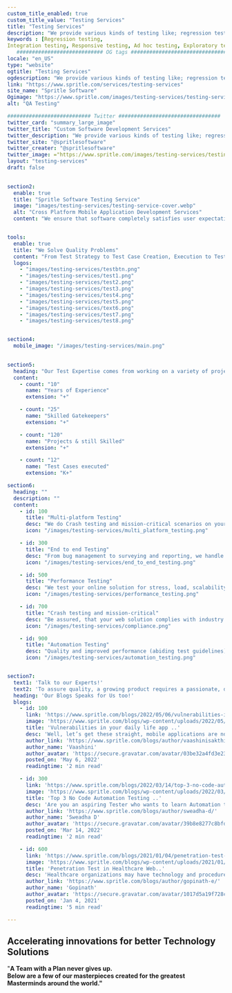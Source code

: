 ```yaml
---
custom_title_enabled: true
custom_title_value: "Testing Services"
title: "Testing Services"
description: "We provide various kinds of testing like; regression testing, integration testing, responsive testing and running other kinds of quality assurance test are handled by our experienced quality analyst. We assure you with absolute conviction that our testing services are the best you can find."
keywords : [Regression testing,
Integration testing, Responsive testing, Ad hoc testing, Exploratory testing, Smoke testing, Sanity testing, Visual testing, Penetration testing, Load testing, Selenium Testing, testing services, Quality assurance, Quality analyst, testing, Manual testing,]
   ############################ OG tags #################################
locale: "en_US"
type: "website"
ogtitle: "Testing Services" 
ogdescription: "We provide various kinds of testing like; regression testing, integration testing, responsive testing and running other kinds of quality assurance test are handled by our experienced quality analyst. We assure you with absolute conviction that our testing services are the best you can find."
link: "https://www.spritle.com/services/testing-services"
site_name: "Spritle Software" 
Ogimage: "https://www.spritle.com/images/testing-services/testing-service-cover.webp.pagespeed.ce.8tp6uHJZVj.webp"
alt: "QA Testing" 

########################### Twitter #################################
twitter_card: "summary_large_image"
twitter_title: "Custom Software Development Services" 
twitter_description: "We provide various kinds of testing like; regression testing, integration testing, responsive testing and running other kinds of quality assurance test are handled by our experienced quality analyst. We assure you with absolute conviction that our testing services are the best you can find."
twitter_site: "@spritlesoftware"
twitter_creater: "@spritlesoftware"
twitter_image: ="https://www.spritle.com/images/testing-services/testing-service-cover.webp.pagespeed.ce.8tp6uHJZVj.webp"
layout: "testing-services"
draft: false

  
section2:
  enable: true
  title: "Spritle Software Testing Service"
  image: "images/testing-services/testing-service-cover.webp"
  alt: "Cross Platform Mobile Application Development Services"
  content: "We ensure that software completely satisfies user expectations and requirement specifications. To help our customers provide high-quality software quickly, we provide a wide range of QA services within real-time time limitations. We use the best software testing methodologies and applications, and top-tier software testing labs to deliver on our promise of Quality Engineering, Quality Assurance, and Digital Assurance."


tools:
  enable: true
  title: "We Solve Quality Problems"
  content: "From Test Strategy to Test Case Creation, Execution to Test Reporting, and Quality Assurance Process Improvements, our testing services cover it all."
  logos:
    - "images/testing-services/testbtn.png"
    - "images/testing-services/test1.png"
    - "images/testing-services/test2.png"
    - "images/testing-services/test3.png"
    - "images/testing-services/test4.png"
    - "images/testing-services/test5.png"
    - "images/testing-services/text6.png"
    - "images/testing-services/test7.png"
    - "images/testing-services/test8.png"


section4:
  mobile_image: "/images/testing-services/main.png"
  

section5:
  heading: "Our Test Expertise comes from working on a variety of projects and business verticals."
  content:
    - count: "10"
      name: "Years of Experience"
      extension: "+"

    - count: "25"
      name: "Skilled Gatekeepers"
      extension: "+"

    - count: "120"
      name: "Projects & still Skilled"
      extension: "+"

    - count: "12"
      name: "Test Cases executed"
      extension: "K+"

section6:
  heading: ""
  description: ""
  content:
    - id: 100
      title: "Multi-platform Testing"
      desc: "We do Crash testing and mission-critical scenarios on your preferred devices, platforms, and networks."
      icon: "/images/testing-services/multi_platform_testing.png"

    - id: 300 
      title: "End to end Testing"
      desc: "From bug management to surveying and reporting, we handle it all & offer a complete testing solution."
      icon: "/images/testing-services/end_to_end_testing.png"

    - id: 500
      title: "Performance Testing"
      desc: "We test your online solution for stress, load, scalability, and reliability under any expected demand."
      icon: "/images/testing-services/performance_testing.png"

    - id: 700
      title: "Crash testing and mission-critical"
      desc: "Be assured, that your web solution complies with industry standards (HIPAA, FHIR HL7, GDPR, and more)."
      icon: "/images/testing-services/compliance.png"

    - id: 900
      title: "Automation Testing"
      desc: "Quality and improved performance (abiding test guidelines) of web solutions by our Test Automation Experts."
      icon: "/images/testing-services/automation_testing.png"


section7:
  text1: 'Talk to our Experts!'
  text2: 'To assure quality, a growing product requires a passionate, dedicated QA crew.'
  heading: 'Our Blogs Speaks for Us too!'
  blogs:
    - id: 100
      link: 'https://www.spritle.com/blogs/2022/05/06/vulnerabilities-in-your-daily-life-mobile-applications/'
      image: 'https://www.spritle.com/blogs/wp-content/uploads/2022/05/vulnerability-mobile-app-feature.png'
      title: 'Vulnerabilities in your daily life app ..'
      desc: 'Well, let’s get these straight, mobile applications are now something we use in our day-to-day lives. For example, for booking cabs, we use applications...'
      author_link: 'https://www.spritle.com/blogs/author/vaashinisakthivel/'
      author_name: 'Vaashini'
      author_avatar: 'https://secure.gravatar.com/avatar/03be32a4fd3e231856301aca8999d27e?s=40&d=mm&r=g'
      posted_on: 'May 6, 2022'
      readingtime: '2 min read'

    - id: 300
      link: 'https://www.spritle.com/blogs/2022/03/14/top-3-no-code-automation-testing-tools/'
      image: 'https://www.spritle.com/blogs/wp-content/uploads/2022/03/top-3-coding-tools-title.png'
      title: 'Top 3 No Code Automation Testing ..'
      desc: 'Are you an aspiring Tester who wants to learn Automation testing, but you are not familiar with the coding pre-requisites? This blog is for you! Before we jump right into ...'
      author_link: 'https://www.spritle.com/blogs/author/sweadha-d/'
      author_name: 'Sweadha D'
      author_avatar: 'https://secure.gravatar.com/avatar/39b8e8277c8bfd373d7b4daa9b8ac00d?s=40&d=mm&r=g'
      posted_on: 'Mar 14, 2022'
      readingtime: '2 min read'

    - id: 600
      link: 'https://www.spritle.com/blogs/2021/01/04/penetration-test-in-healthcare-web-application-using-zap-tool/'
      image: 'https://www.spritle.com/blogs/wp-content/uploads/2021/01/Penetration-Test-Featured-image-8.png'
      title: 'Penetration Test in Healthcare Web..'
      desc: 'Healthcare organizations may have technology and procedures in place to prevent data theft, but it’s difficult for organizations to find every security...'
      author_link: 'https://www.spritle.com/blogs/author/gopinath-e/'
      author_name: 'Gopinath'
      author_avatar: 'https://secure.gravatar.com/avatar/1017d5a19f728c2f22dd5d8e97ea9810?s=40&d=mm&r=g'
      posted_on: 'Jan 4, 2021'
      readingtime: '5 min read'

---
```


## Accelerating innovations for better **Technology Solutions**

"<b>A Team with a Plan never gives up<b>. <br>Below are a few of our masterpieces created for the greatest Masterminds around the world."